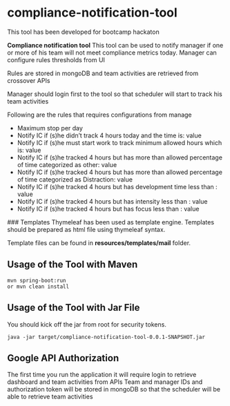 # compliance-notification-tool
This tool has been developed for bootcamp hackaton  

<b>Compliance notification tool</b> This tool can be used to notify manager if one or more of his team will not
meet compliance metrics today. Manager can configure rules thresholds from UI

Rules are stored in mongoDB and team activities are retrieved from crossover APIs

Manager should login first to the tool so that scheduler will start to track his team activities

Following are the rules that requires configurations from manage
<ul>
 <li>Maximum stop per day</li>

 <li>Notify IC if (s)he didn’t track 4 hours today and the time is: value </li>

<li> Notify IC if (s)he must start work to track minimum allowed hours which is: value </li>

<li> Notify IC if (s)he tracked 4 hours but has more than allowed percentage of time categorized as other: value </li>

 <li>Notify IC if (s)he tracked 4 hours but has more than allowed percentage of time categorized as Distraction: value </li>

 <li>Notify IC if (s)he tracked 4 hours but has development time less than : value </li>

 <li>Notify IC if (s)he tracked 4 hours but has intensity less than : value </li>

 <li>Notify IC if (s)he tracked 4 hours but has focus less than : value </li>
</ul>
### Templates
Thymeleaf has been used as template engine. Templates should be prepared as html file using thymeleaf syntax.

Template files can be found in <b>resources/templates/mail</b> folder.


## Usage of the Tool with Maven

    mvn spring-boot:run
    or mvn clean install

## Usage of the Tool with Jar File
You should kick off the jar from root for security tokens. 

    java -jar target/compliance-notification-tool-0.0.1-SNAPSHOT.jar

## Google API Authorization
The first time you run the application it will require login to retrieve dashboard and team activities from APIs
Team and manager IDs and authorization token will be stored in mongoDB so that the scheduler will be able to retrieve team activities
